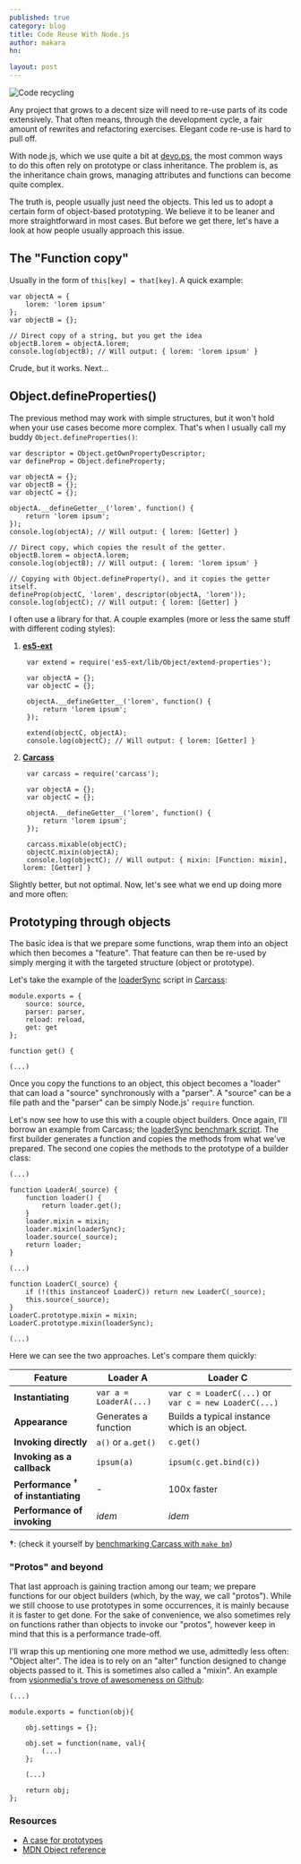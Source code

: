 ```yaml
---
published: true
category: blog
title: Code Reuse With Node.js
author: makara
hn: 

layout: post
---
```


![Code recycling](http://devo.ps/images/posts/recycle.png)

Any project that grows to a decent size will need to re-use parts of its code extensively. That often means, through the development cycle, a fair amount of rewrites and refactoring exercises. Elegant code re-use is hard to pull off.

With node.js, which we use quite a bit at [devo.ps](http://devo.ps), the most common ways to do this often rely on prototype or class inheritance. The problem is, as the inheritance chain grows, managing attributes and functions can become quite complex.

The truth is, people usually just need the objects. This led us to adopt a certain form of object-based prototyping. We believe it to be leaner and more straightforward in most cases. But before we get there, let's have a look at how people usually approach this issue.

## The "Function copy"

Usually in the form of `this[key] = that[key]`. A quick example:

    var objectA = {
        lorem: 'lorem ipsum'
    };
    var objectB = {};
    
    // Direct copy of a string, but you get the idea
    objectB.lorem = objectA.lorem;
    console.log(objectB); // Will output: { lorem: 'lorem ipsum' }

Crude, but it works. Next...

## Object.defineProperties()

The previous method may work with simple structures, but it won't hold when your use cases become more complex. That's when I usually call my buddy `Object.defineProperties()`:

    var descriptor = Object.getOwnPropertyDescriptor;
    var defineProp = Object.defineProperty;
    
    var objectA = {};
    var objectB = {};
    var objectC = {};
    
    objectA.__defineGetter__('lorem', function() {
        return 'lorem ipsum';
    });
    console.log(objectA); // Will output: { lorem: [Getter] }
    
    // Direct copy, which copies the result of the getter.
    objectB.lorem = objectA.lorem;
    console.log(objectB); // Will output: { lorem: 'lorem ipsum' }
    
    // Copying with Object.defineProperty(), and it copies the getter itself.
    defineProp(objectC, 'lorem', descriptor(objectA, 'lorem'));
    console.log(objectC); // Will output: { lorem: [Getter] }

I often use a library for that. A couple examples (more or less the same stuff with different coding styles):

1. **[es5-ext](https://github.com/medikoo/es5-ext)**

        var extend = require('es5-ext/lib/Object/extend-properties');
        
        var objectA = {};
        var objectC = {};
        
        objectA.__defineGetter__('lorem', function() {
            return 'lorem ipsum';
        });
        
        extend(objectC, objectA);
        console.log(objectC); // Will output: { lorem: [Getter] }

2. **[Carcass](https://github.com/devo-ps/carcass)**

        var carcass = require('carcass');
        
        var objectA = {};
        var objectC = {};
        
        objectA.__defineGetter__('lorem', function() {
            return 'lorem ipsum';
        });
        
        carcass.mixable(objectC);
        objectC.mixin(objectA);
        console.log(objectC); // Will output: { mixin: [Function: mixin], lorem: [Getter] }

Slightly better, but not optimal. Now, let's see what we end up doing more and more often:

## Prototyping through objects

The basic idea is that we prepare some functions, wrap them into an object which then becomes a "feature". That feature can then be re-used by simply merging it with the targeted structure (object or prototype).

Let's take the example of the [loaderSync](https://github.com/devo-ps/carcass/blob/master/lib/proto/loaderSync.js) script in [Carcass](https://github.com/devo-ps/carcass):

    module.exports = {
        source: source,
        parser: parser,
        reload: reload,
        get: get
    };
    
    function get() {
    
    (...)

Once you copy the functions to an object, this object becomes a "loader" that can load a "source" synchronously with a "parser". A "source" can be a file path and the "parser" can be simply Node.js' `require` function.

Let's now see how to use this with a couple object builders. Once again, I'll borrow an example from Carcass; the [loaderSync benchmark script](https://github.com/devo-ps/carcass/blob/master/benchmark/proto.loaderSync.js). The first builder generates a function and copies the methods from what we've prepared. The second one copies the methods to the prototype of a builder class:

    (...)

    function LoaderA(_source) {
        function loader() {
            return loader.get();
        }
        loader.mixin = mixin;
        loader.mixin(loaderSync);
        loader.source(_source);
        return loader;
    }

    (...)

    function LoaderC(_source) {
        if (!(this instanceof LoaderC)) return new LoaderC(_source);
        this.source(_source);
    }
    LoaderC.prototype.mixin = mixin;
    LoaderC.prototype.mixin(loaderSync);
    
    (...)

Here we can see the two approaches. Let's compare them quickly:

Feature | Loader A | Loader C
--- | --- | ---
**Instantiating** | `var a = LoaderA(...)` | `var c = LoaderC(...)` or `var c = new LoaderC(...)`
**Appearance** | Generates a function | Builds a typical instance which is an object.
**Invoking directly** | `a()` or `a.get()` | `c.get()`
**Invoking as a callback** | `ipsum(a)` | `ipsum(c.get.bind(c))`
**Performance <sup>†</sup> of instantiating** | - | 100x faster
**Performance of invoking** | *idem* | *idem*

**†**: (check it yourself by [benchmarking Carcass with `make bm`](https://github.com/devo-ps/carcass/blob/master/Makefile))

### "Protos" and beyond

That last approach is gaining traction among our team; we prepare functions for our object builders (which, by the way, we call "protos"). While we still choose to use prototypes in some occurrences, it is mainly because it is faster to get done. For the sake of convenience, we also sometimes rely on functions rather than objects to invoke our "protos", however keep in mind that this is a performance trade-off.

I'll wrap this up mentioning one more method we use, admittedly less often: "Object alter". The idea is to rely on an "alter" function designed to change objects passed to it. This is sometimes also called a "mixin". An example from [vsionmedia's trove of awesomeness on Github](https://github.com/visionmedia/configurable.js):

    (...)
    
    module.exports = function(obj){
    
        obj.settings = {};
    
        obj.set = function(name, val){
            (...)
        };
    
        (...)
    
        return obj;
    };
    
### Resources

- [A case for prototypes](http://killdream.github.io/2011/10/09/understanding-javascript-oop.html)
- [MDN Object reference](https://developer.mozilla.org/en-US/docs/Web/JavaScript/Reference/Global_Objects/Object)
